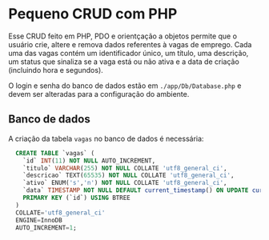 # Pequeno CRUD com PHP
Esse CRUD feito em PHP, PDO e orientçação a objetos permite que o usuário crie, altere e remova dados referentes à vagas de emprego. Cada uma das vagas contém um identificador único, um título, uma descrição, um status que sinaliza se a vaga está ou não ativa e a data de criação (incluindo hora e segundos).

O login e senha do banco de dados estão em `./app/Db/Database.php` e devem ser alteradas para a configuração do ambiente. 


## Banco de dados
A criação da tabela `vagas` no banco de dados é necessária:
```sql
  CREATE TABLE `vagas` (
  	`id` INT(11) NOT NULL AUTO_INCREMENT,
  	`titulo` VARCHAR(255) NOT NULL COLLATE 'utf8_general_ci',
  	`descricao` TEXT(65535) NOT NULL COLLATE 'utf8_general_ci',
  	`ativo` ENUM('s','n') NOT NULL COLLATE 'utf8_general_ci',
  	`data` TIMESTAMP NOT NULL DEFAULT current_timestamp() ON UPDATE current_timestamp(),
  	PRIMARY KEY (`id`) USING BTREE
  )
  COLLATE='utf8_general_ci'
  ENGINE=InnoDB
  AUTO_INCREMENT=1;
```

